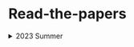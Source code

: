 # Read-the-papers
<details>
    <summary>2023 Summer</summary>
Lorem Ipsum is simply dummy text of the printing and typesetting industry. Lorem Ipsum has been the industry's standard dummy text ever since the 1500s, when an unknown printer took a galley of type and scrambled it to make a type specimen book. It has survived not only five centuries, but also the leap into electronic typesetting, remaining essentially unchanged. It was popularised in the 1960s with the release of Letraset sheets containing Lorem Ipsum passages, and more recently with desktop publishing software like Aldus PageMaker including versions of Lorem Ipsum.

|Number|Title|Link|Github|
|:---:|:---:|:---:|:---:|
|1|ARviz – An Augmented Reality-enabled Visualization Platform for ROS Applications|https://arxiv.org/abs/2110.15521|[qor6](https://github.com/qor6)|
|2|Development of Fake News Model using Machine Learning through Natural Language Processing|https://arxiv.org/abs/2201.07489|[Seungwon62](https://github.com/Seungwon62)|
|3|NerfDiff: Single-image View Synthesis with NeRF-guided Distillation from 3D-aware Diffusion|https://arxiv.org/abs/2302.10109|[choo121600](https://github.com/choo121600)|
|4|Semantic-SAM: Segment and Recognize Anything at Any Granularity|https://arxiv.org/pdf/2307.04767v1.pdf|[rnjswn](https://github.com/rnjswn)|
|5|Zeus: Understanding and Optimizing GPU Energy Consumption of DNN Training|https://arxiv.org/abs/2208.06102|[hemham](https://github.com/hemham)|
|6|TVM: An Automated End-to-End Optimizing Compiler for Deep Learning|https://arxiv.org/abs/1802.04799|[cpprhtn](https://github.com/cpprhtn)|
|7|Magic123: One Image to High-Quality 3D Object Generation Using Both 2D and 3D Diffusion Priors|https://arxiv.org/abs/2306.17843|[hemham](https://github.com/hemham)|
|8|Implicit Occupancy Flow Fields for Perception and Prediction in Self-Driving|https://arxiv.org/abs/2308.01471|[rnjswn](https://github.com/rnjswn)|
|9|h2oGPT: Democratizing Large Language Models|https://arxiv.org/pdf/2306.08161v2.pdf|[Seungwon62](https://github.com/Seungwon62)|
</details>
